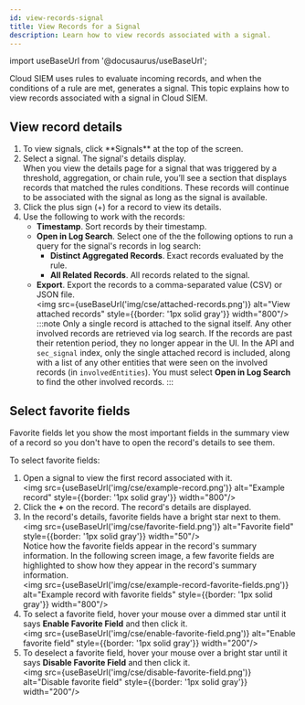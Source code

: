 ```yaml
---
id: view-records-signal
title: View Records for a Signal
description: Learn how to view records associated with a signal.
---
```


import useBaseUrl from '@docusaurus/useBaseUrl';

Cloud SIEM uses rules to evaluate incoming records, and when the conditions of a rule are met, generates a signal. This topic explains how to view records associated with a signal in Cloud SIEM.
 
## View record details

1. <!--Kanso [**Classic UI**](/docs/cse/introduction-to-cloud-siem/#classic-ui). Kanso--> To view signals, click **Signals** at the top of the screen. <!--Kanso <br/>[**New UI**](/docs/cse/introduction-to-cloud-siem/#new-ui). To view Signals, in the main Sumo Logic menu select **Cloud SIEM > Signals**. You can also click the **Go To...** menu at the top of the screen and select **Signals**. Kanso--> 
1. Select a signal. The signal's details display. <br/>When you view the details page for a signal that was triggered by a threshold, aggregation, or chain rule, you’ll see a section that displays records that matched the rules conditions. These records will continue to be associated with the signal as long as the signal is available. 
1. Click the plus sign (+) for a record to view its details. 
1. Use the following to work with the records: 
   * **Timestamp**. Sort records by their timestamp. 
   * **Open in Log Search**. Select one of the the following options to run a query for the signal's records in log search:
       * **Distinct Aggregated Records**. Exact records evaluated by the rule.
       * **All Related Records**. All records related to the signal.
   * **Export**. Export the records to a comma-separated value (CSV) or JSON file.<br/><img src={useBaseUrl('img/cse/attached-records.png')} alt="View attached records" style={{border: '1px solid gray'}} width="800"/>
     :::note
     Only a single record is attached to the signal itself. Any other involved records are retrieved via log search. If the records are past their retention period, they no longer appear in the UI. In the API and `sec_signal` index, only the single attached record is included, along with a list of any other entities that were seen on the involved records (in `involvedEntities`). You must select **Open in Log Search** to find the other involved records.
     :::

## Select favorite fields

Favorite fields let you show the most important fields in the summary view of a record so you don't have to open the record's details to see them.

To select favorite fields:
1. Open a signal to view the first record associated with it. <br/><img src={useBaseUrl('img/cse/example-record.png')} alt="Example record" style={{border: '1px solid gray'}} width="800"/>
1. Click the **+** on the record. The record's details are displayed. 
1. In the record's details, favorite fields have a bright star next to them. <br/><img src={useBaseUrl('img/cse/favorite-field.png')} alt="Favorite field" style={{border: '1px solid gray'}} width="50"/> <br/>Notice how the favorite fields appear in the record's summary information. In the following screen image, a few favorite fields are highlighted to show how they appear in the record's summary information.<br/><img src={useBaseUrl('img/cse/example-record-favorite-fields.png')} alt="Example record with favorite fields" style={{border: '1px solid gray'}} width="800"/>
1. To select a favorite field, hover your mouse over a dimmed star until it says **Enable Favorite Field** and then click it. <br/><img src={useBaseUrl('img/cse/enable-favorite-field.png')} alt="Enable favorite field" style={{border: '1px solid gray'}} width="200"/>
1. To deselect a favorite field, hover your mouse over a bright star until it says **Disable Favorite Field** and then click it. <br/><img src={useBaseUrl('img/cse/disable-favorite-field.png')} alt="Disable favorite field" style={{border: '1px solid gray'}} width="200"/>
